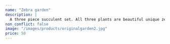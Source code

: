 ```yaml
---
name: "Zebra garden"
description: |
  A three piece succulent set. All three plants are beautiful unique zebra succulents.
non_conflict: false
image: "/images/products/originalgarden2.jpg"
price: 50
---
```


